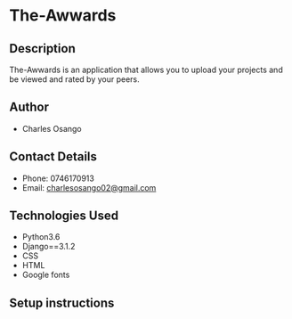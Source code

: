 # The-Awwards

## Description
The-Awwards is an application that allows you to upload your projects and be viewed and rated by your peers.

## Author
* Charles Osango

## Contact Details
* Phone: 0746170913
* Email: charlesosango02@gmail.com 

## Technologies Used
* Python3.6
* Django==3.1.2
* CSS
* HTML
* Google fonts

## Setup instructions
